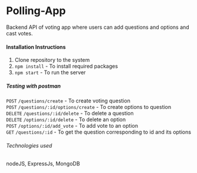 ﻿# Polling-App
 Backend API of voting app where users can add questions and options and cast votes.

#### Installation Instructions
1. Clone repository to the system
2. `npm install` - To install required packages
3. `npm start` - To run the server

##### Testing with postman
`POST` `/questions/create` - To create voting question<br />
`POST` `/questions/:id/options/create` - To create options to question<br />
`DELETE` `/questions/:id/delete` - To delete a question<br />
`DELETE` `/options/:id/delete` - To delete an option<br />
`POST` `/options/:id/add_vote` - To add vote to an option<br />
`GET` `/questions/:id` - To get the question corresponding to id and its options

###### Technologies used
nodeJS, ExpressJs, MongoDB
